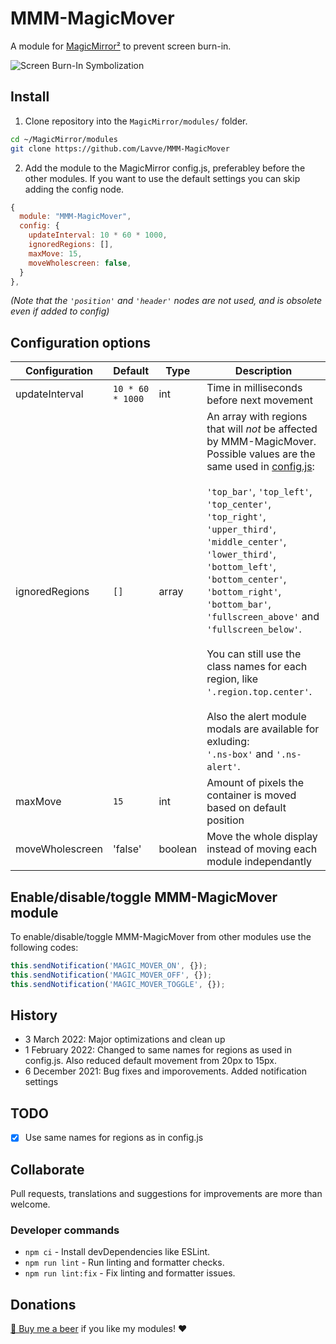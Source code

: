 # MMM-MagicMover

A module for [MagicMirror²](https://github.com/MagicMirrorOrg/MagicMirror) to prevent screen burn-in.

![Screen Burn-In Symbolization](/img/screen-burn-in.png)

## Install

1. Clone repository into the `MagicMirror/modules/` folder.

```bash
cd ~/MagicMirror/modules
git clone https://github.com/Lavve/MMM-MagicMover
```

2. Add the module to the MagicMirror config.js, preferabley before the other modules. If you want to use the default settings you can skip adding the config node.

```js
{
  module: "MMM-MagicMover",
  config: {
    updateInterval: 10 * 60 * 1000,
    ignoredRegions: [],
    maxMove: 15,
    moveWholescreen: false,
  }
},
```

*(Note that the `'position'` and `'header'` nodes are not used, and is obsolete even if added to config)*

## Configuration options

| Configuration | Default | Type | Description |
| --- | --- | --- | --- |
| updateInterval | `10 * 60 * 1000` | int  | Time in milliseconds before next movement |
| ignoredRegions | `[]` | array | An array with regions that will *not* be affected by MMM-MagicMover. Possible values are the same used in [config.js](https://docs.magicmirror.builders/modules/configuration.html#module-configuration):<br /><br />`'top_bar'`, `'top_left'`, `'top_center'`, `'top_right'`, `'upper_third'`, `'middle_center'`, `'lower_third'`, `'bottom_left'`, `'bottom_center'`, `'bottom_right'`, `'bottom_bar'`, `'fullscreen_above'` and `'fullscreen_below'`.<br /><br />You can still use the class names for each region, like `'.region.top.center'`.<br /><br />Also the alert module modals are available for exluding:<br />`'.ns-box'` and `'.ns-alert'`. |
| maxMove | `15` | int | Amount of pixels the container is moved based on default position |
| moveWholescreen | 'false' | boolean | Move the whole display instead of moving each module independantly |

## Enable/disable/toggle MMM-MagicMover module

To enable/disable/toggle MMM-MagicMover from other modules use the following codes:

```js
this.sendNotification('MAGIC_MOVER_ON', {});
this.sendNotification('MAGIC_MOVER_OFF', {});
this.sendNotification('MAGIC_MOVER_TOGGLE', {});
```

## History

- 3 March 2022: Major optimizations and clean up
- 1 February 2022: Changed to same names for regions as used in config.js. Also reduced default movement from 20px to 15px.
- 6 December 2021: Bug fixes and imporovements. Added notification settings

## TODO

- [x] Use same names for regions as in config.js

## Collaborate

Pull requests, translations and suggestions for improvements are more than welcome.

### Developer commands

- `npm ci` - Install devDependencies like ESLint.
- `npm run lint` - Run linting and formatter checks.
- `npm run lint:fix` - Fix linting and formatter issues.

## Donations

[🍻 Buy me a beer](https://www.paypal.com/cgi-bin/webscr?cmd=_donations&business=SM9XRXUPPJM84&item_name=%40lavve+MagicMiror+Modules) if you like my modules! ❤️
